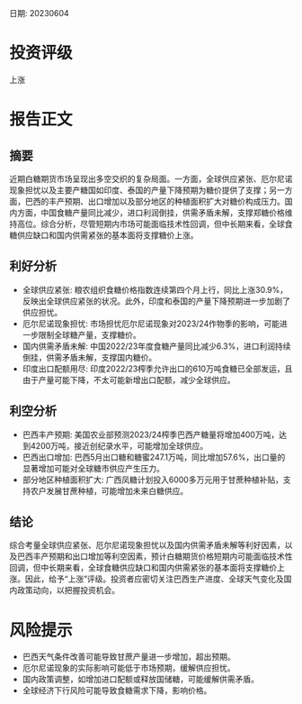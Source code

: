 
日期: 20230604

# 投资评级

上涨

# 报告正文

## 摘要

近期白糖期货市场呈现出多空交织的复杂局面。一方面，全球供应紧张、厄尔尼诺现象担忧以及主要产糖国如印度、泰国的产量下降预期为糖价提供了支撑；另一方面，巴西的丰产预期、出口增加以及部分地区的种植面积扩大对糖价构成压力。国内方面，中国食糖产量同比减少，进口利润倒挂，供需矛盾未解，支撑郑糖价格维持高位。综合分析，尽管短期内市场可能面临技术性回调，但中长期来看，全球食糖供应缺口和国内供需紧张的基本面将支撑糖价上涨。

## 利好分析

* 全球供应紧张: 粮农组织食糖价格指数连续第四个月上行，同比上涨30.9%，反映出全球供应紧张的状况。此外，印度和泰国的产量下降预期进一步加剧了供应担忧。
* 厄尔尼诺现象担忧: 市场担忧厄尔尼诺现象对2023/24作物季的影响，可能进一步限制全球糖产量，支撑糖价。
* 国内供需矛盾未解: 中国2022/23年度食糖产量同比减少6.3%，进口利润持续倒挂，供需矛盾未解，支撑国内糖价。
* 印度出口配额用尽: 印度2022/23榨季允许出口的610万吨食糖已全部发运，且由于产量可能下降，不太可能新增出口配额，减少全球供应。

## 利空分析

* 巴西丰产预期: 美国农业部预测2023/24榨季巴西产糖量将增加400万吨，达到4200万吨，接近创纪录水平，可能增加全球供应。
* 巴西出口增加: 巴西5月出口糖和糖蜜247.1万吨，同比增加57.6%，出口量的显著增加可能对全球糖市供应产生压力。
* 部分地区种植面积扩大: 广西凤糖计划投入6000多万元用于甘蔗种植补贴，支持农户发展甘蔗种植，可能增加未来白糖供应。

## 结论

综合考量全球供应紧张、厄尔尼诺现象担忧以及国内供需矛盾未解等利好因素，以及巴西丰产预期和出口增加等利空因素，预计白糖期货价格短期内可能面临技术性回调，但中长期来看，全球食糖供应缺口和国内供需紧张的基本面将支撑糖价上涨。因此，给予“上涨”评级。投资者应密切关注巴西生产进度、全球天气变化及国内政策动向，以把握投资机会。

# 风险提示

* 巴西天气条件改善可能导致甘蔗产量进一步增加，超出预期。
* 厄尔尼诺现象的实际影响可能低于市场预期，缓解供应担忧。
* 国内政策调整，如增加进口配额或释放国储糖，可能缓解供需矛盾。
* 全球经济下行风险可能导致食糖需求下降，影响价格。
